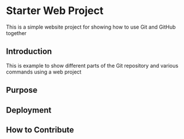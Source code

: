 # Starter Web Project

This is a simple website project for showing how to use Git and GitHub together

## Introduction

This is example to show different parts of the Git repository and various commands
using a web project

## Purpose

## Deployment

## How to Contribute
